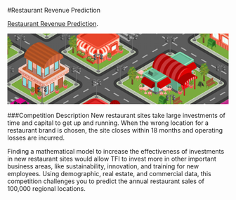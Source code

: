 #Restaurant Revenue Prediction

[Restaurant Revenue Prediction](https://www.kaggle.com/c/restaurant-revenue-prediction).

![Restaurant-Contest](Restaurant-Revenue-Prediction/img/kaggle-restaurant.png)

###Competition Description
New restaurant sites take large investments of time and capital to get up and running. When the wrong location for a restaurant brand is chosen, the site closes within 18 months and operating losses are incurred. 

Finding a mathematical model to increase the effectiveness of investments in new restaurant sites would allow TFI to invest more in other important business areas, like sustainability, innovation, and training for new employees. Using demographic, real estate, and commercial data, this competition challenges you to predict the annual restaurant sales of 100,000 regional locations.


